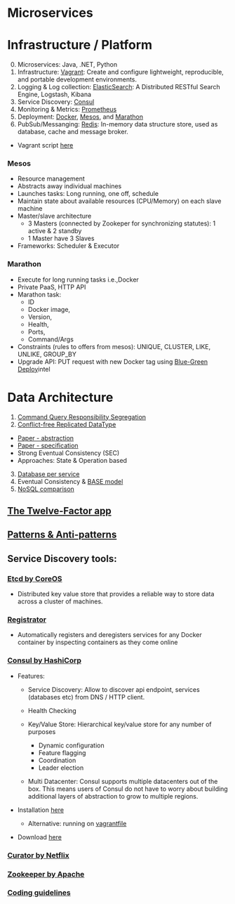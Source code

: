 Microservices
===========

# Infrastructure / Platform
0. Microservices: Java, .NET, Python
1. Infrastructure: [Vagrant](https://www.vagrantup.com/downloads.html): Create and configure lightweight, reproducible, and portable development environments.
2. Logging & Log collection: [ElasticSearch](https://github.com/elastic/elasticsearch): A Distributed RESTful Search Engine, Logstash, Kibana
3. Service Discovery: [Consul](https://www.consul.io/)
4. Monitoring & Metrics: [Prometheus](https://prometheus.io/)
5. Deployment: [Docker](https://www.docker.com/), [Mesos](http://mesos.apache.org/), and [Marathon](https://mesosphere.github.io/marathon/)
6. PubSub/Messanging: [Redis](http://redis.io/): In-memory data structure store, used as database, cache and message broker. 
  - Vagrant script [here](https://github.com/JasonPunyon/redishobo)

### Mesos
- Resource management
- Abstracts away individual machines
- Launches tasks: Long running, one off, schedule
- Maintain state about available resources (CPU/Memory) on each slave machine
- Master/slave architecture
  - 3 Masters (connected by Zookeper for synchronizing statutes): 1 active & 2 standby
  - 1 Master have 3 Slaves
- Frameworks: Scheduler & Executor

### Marathon
- Execute for long running tasks i.e.,Docker
- Private PaaS, HTTP API
- Marathon task:
  - ID
  - Docker image,
  - Version,
  - Health,
  - Ports,
  - Command/Args
- Constraints (rules to offers from mesos): UNIQUE, CLUSTER, LIKE, UNLIKE, GROUP_BY
- Upgrade API: PUT request with new Docker tag using [Blue-Green Deploy](http://martinfowler.com/bliki/BlueGreenDeployment.html)intel


# Data Architecture
1. [Command Query Responsibility Segregation](http://martinfowler.com/bliki/CQRS.html)
2. [Conflict-free Replicated DataType](https://en.wikipedia.org/wiki/Conflict-free_replicated_data_type)
  - [Paper - abstraction](https://hal.inria.fr/file/index/docid/617341/filename/RR-7687.pdf)
  - [Paper - specification](http://hal.upmc.fr/file/index/docid/555588/filename/techreport.pdf)
  - Strong Eventual Consistency (SEC)
  - Approaches: State & Operation based
3. [Database per service](http://microservices.io/patterns/data/database-per-service.html)
4. Eventual Consistency & [BASE model](http://queue.acm.org/detail.cfm?id=1394128)
5. [NoSQL comparison](http://kkovacs.eu/cassandra-vs-mongodb-vs-couchdb-vs-redis)

## [The Twelve-Factor app](http://12factor.net/)

## [Patterns & Anti-patterns](http://www.yegor256.com/2016/02/03/design-patterns-and-anti-patterns.html)
## Service Discovery tools:
### [Etcd by CoreOS](https://coreos.com/etcd/)
  - Distributed key value store that provides a reliable way to store data across a cluster of machines.

### [Registrator](https://github.com/gliderlabs/registrator)
  - Automatically registers and deregisters services for any Docker container by inspecting containers as they come online

### [Consul by HashiCorp](https://www.consul.io/)
  - Features:
    - Service Discovery: Allow to discover api endpoint, services (databases etc) from DNS / HTTP client.

    - Health Checking

    - Key/Value Store: Hierarchical key/value store for any number of purposes
      - Dynamic configuration
      - Feature flagging
      - Coordination
      - Leader election

    - Multi Datacenter: Consul supports multiple datacenters out of the box. This means users of Consul do not have to worry about building additional layers of abstraction to grow to multiple regions.
    
  - Installation [here](https://www.consul.io/intro/getting-started/install.html)
    - Alternative: running on [vagrantfile](https://github.com/hashicorp/consul/tree/master/demo/vagrant-cluster)
  - Download [here](https://www.consul.io/downloads.html)

### [Curator by Netflix](https://github.com/Netflix/curator)

### [Zookeeper by Apache](http://zookeeper.apache.org)

### [Coding guidelines](http://ithare.com/pre-coding-checklist-things-everybody-hates-but-everybody-needs-them-too-from-source-control-to-coding-guidelines/)
